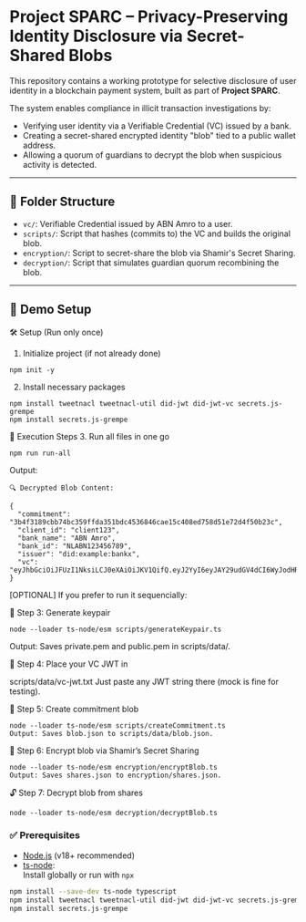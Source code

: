 # Project SPARC – Privacy-Preserving Identity Disclosure via Secret-Shared Blobs

This repository contains a working prototype for selective disclosure of user identity in a blockchain payment system, built as part of **Project SPARC**.

The system enables compliance in illicit transaction investigations by:
- Verifying user identity via a Verifiable Credential (VC) issued by a bank.
- Creating a secret-shared encrypted identity "blob" tied to a public wallet address.
- Allowing a quorum of guardians to decrypt the blob when suspicious activity is detected.

---

## 📁 Folder Structure

- `vc/`: Verifiable Credential issued by ABN Amro to a user.
- `scripts/`: Script that hashes (commits to) the VC and builds the original blob.
- `encryption/`: Script to secret-share the blob via Shamir's Secret Sharing.
- `decryption/`: Script that simulates guardian quorum recombining the blob.

---

## 🧪 Demo Setup

🛠️ Setup (Run only once)
1. Initialize project (if not already done)
```
npm init -y
```
2. Install necessary packages
```
npm install tweetnacl tweetnacl-util did-jwt did-jwt-vc secrets.js-grempe
npm install secrets.js-grempe
```

🚀 Execution Steps
3. Run all files in one go
```
npm run run-all
```

Output:
```
🔍 Decrypted Blob Content:

{
  "commitment": "3b4f3189cbb74bc359ffda351bdc4536846cae15c408ed758d51e72d4f50b23c",
  "client_id": "client123",
  "bank_name": "ABN Amro",
  "bank_id": "NLABN123456789",
  "issuer": "did:example:bankx",
  "vc": "eyJhbGciOiJFUzI1NksiLCJ0eXAiOiJKV1QifQ.eyJ2YyI6eyJAY29udGV4dCI6WyJodHRwczovL3d3dy53My5vcmcvMjAxOC9jcmVkZW50aWFscy92MSJdLCJ0eXBlIjpbIlZlcmlmaWFibGVDcmVkZW50aWFsIiwiS1lDIl0sImNyZWRlbnRpYWxTdWJqZWN0Ijp7Im5hbWUiOiJBbGljZSIsInJlc2lkZW5jeSI6IkVVIiwicGFzc2VkS1lDIjp0cnVlfX0sInN1YiI6ImRpZDpleGFtcGxlOmFsaWNlIiwibmJmIjoxNzQ3OTA3MjA4LCJpc3MiOiJkaWQ6ZXhhbXBsZTpiYW5reCJ9.7bWnaYLuU_YPg1oEIenfghH607DxpTwXiiCn21DUOsnTJEkvQrSKu1nRRXYrZy6CrJIsSAnVcCcJi5G8szQhDg"
}
```


[OPTIONAL] If you prefer to run it sequencially:

🔐 Step 3: Generate keypair
```
node --loader ts-node/esm scripts/generateKeypair.ts
```
Output: Saves private.pem and public.pem in scripts/data/.

📄 Step 4: Place your VC JWT in

scripts/data/vc-jwt.txt
Just paste any JWT string there (mock is fine for testing).

🧠 Step 5: Create commitment blob
```
node --loader ts-node/esm scripts/createCommitment.ts
Output: Saves blob.json to scripts/data/blob.json.
```
🔐 Step 6: Encrypt blob via Shamir’s Secret Sharing
```
node --loader ts-node/esm encryption/encryptBlob.ts
Output: Saves shares.json to encryption/shares.json.
```
🔓 Step 7: Decrypt blob from shares
```
node --loader ts-node/esm decryption/decryptBlob.ts
```


### ✅ Prerequisites

- [Node.js](https://nodejs.org/) (v18+ recommended)
- [ts-node](https://typestrong.org/ts-node/):  
  Install globally or run with `npx`

```bash
npm install --save-dev ts-node typescript
npm install tweetnacl tweetnacl-util did-jwt did-jwt-vc secrets.js-grempe
npm install secrets.js-grempe
